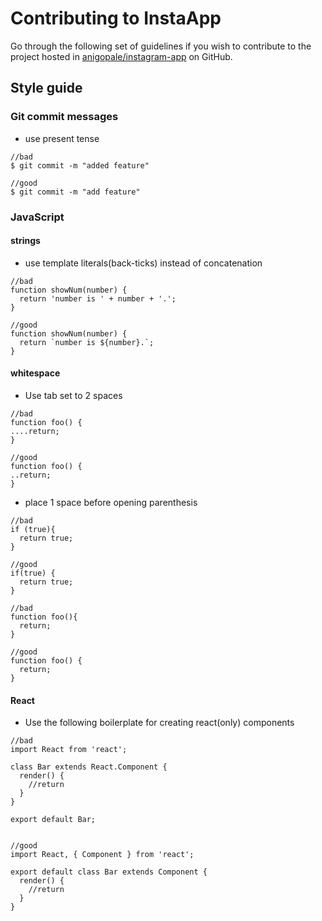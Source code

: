 # Contributing to InstaApp
Go through the following set of guidelines if you wish to contribute to the project hosted in [anigopale/instagram-app](https://github.com/anigopale/instagram-app) on GitHub.

## Style guide

### Git commit messages
* use present tense

```
//bad
$ git commit -m "added feature"

//good
$ git commit -m "add feature"
```

### JavaScript

#### strings
* use template literals(back-ticks) instead of concatenation

```
//bad
function showNum(number) {
  return 'number is ' + number + '.';
}

//good
function showNum(number) {
  return `number is ${number}.`;
}
```



#### whitespace
* Use tab set to 2 spaces

```
//bad
function foo() {
....return;
}

//good
function foo() {
..return;
}
```
* place 1 space before opening parenthesis

```
//bad
if (true){
  return true;
}

//good
if(true) {
  return true;
}

//bad
function foo(){
  return;
}

//good
function foo() {
  return;
}
```

#### React

* Use the following boilerplate for creating react(only) components

```
//bad
import React from 'react';

class Bar extends React.Component {
  render() {
    //return
  }
}

export default Bar;


//good
import React, { Component } from 'react';

export default class Bar extends Component {
  render() {
    //return
  }
}
```
